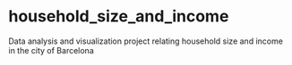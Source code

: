 # household_size_and_income
Data analysis and visualization project relating household size and income in the city of Barcelona
